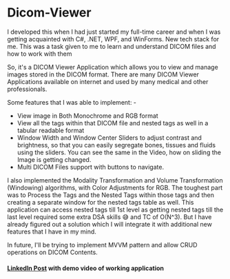 # Dicom-Viewer 

I developed this when I had just started my full-time career and when I was getting acquainted with C#, .NET, WPF, and WinForms. New tech stack for me. This was a task given to me to learn and understand DICOM files and how to work with them

So, it's a DICOM Viewer Application which allows you to view and manage images stored in the DICOM format. There are many DICOM Viewer Applications available on internet and used by many medical and other professionals.

Some features that I was able to implement: -
- View image in Both Monochrome and RGB format
- View all the tags within that DICOM file and nested tags as well in a tabular readable format
- Window Width and Window Center Sliders to adjust contrast and brightness, so that you can easily segregate bones, tissues and fluids using the sliders. You can see the same in the Video, how on sliding the Image is getting changed.
- Multi DICOM Files support with buttons to navigate.

I also implemented the Modality Transformation and Volume Transformation (Windowing) algorithms, with Color Adjustments for RGB. The toughest part was to Process the Tags and the Nested Tags within those tags and then creating a separate window for the nested tags table as well. This application can access nested tags till 1st level as getting nested tags till the last level required some extra DSA skills 😅 and TC of O(N^3). But I have already figured out a solution which I will integrate it with additional new features that I have in my mind.

In future, I'll be trying to implement MVVM pattern and allow CRUD operations on DICOM Contents.

#### [LinkedIn Post](https://www.linkedin.com/posts/adarsh-gupta-1086351a0_hi-all-i-have-created-a-lot-of-things-but-activity-7190079640219090944-hJ2a?utm_source=share&utm_medium=member_desktop) with demo video of working application
